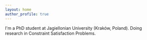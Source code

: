 ```yaml
---
layout: home
author_profile: true
---
```


I'm a PhD student at Jagiellonian University (Kraków, Poland).
Doing research in Constraint Satisfaction Problems.

